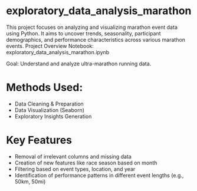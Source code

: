 # exploratory_data_analysis_marathon
This project focuses on analyzing and visualizing marathon event data using Python. It aims to uncover trends, seasonality, participant demographics, and performance characteristics across various marathon events.
Project Overview
Notebook: exploratory_data_analysis_marathon.ipynb

Goal: Understand and analyze ultra-marathon running data.
# Methods Used:
- Data Cleaning & Preparation
- Data Visualization (Seaborn)
- Exploratory Insights Generation

# Key Features
- Removal of irrelevant columns and missing data
- Creation of new features like race season based on month
- Filtering based on event types, location, and year
- Identification of performance patterns in different event lengths (e.g., 50km, 50mi)

